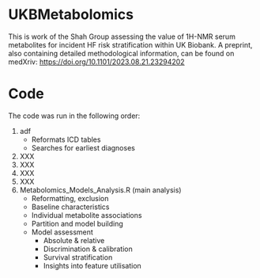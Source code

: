 # UKBMetabolomics
This is work of the Shah Group assessing the value of 1H-NMR serum metabolites for incident HF risk stratification within UK Biobank. A preprint, also containing detailed methodological information, can be found on medXriv: https://doi.org/10.1101/2023.08.21.23294202

# Code
The code was run in the following order:
1. adf
   - Reformats ICD tables
   - Searches for earliest diagnoses
2. XXX
3. XXX
4. XXX
5. XXX
6. Metabolomics_Models_Analysis.R (main analysis)
   - Reformatting, exclusion
   - Baseline characteristics
   - Individual metabolite associations
   - Partition and model building
   - Model assessment
        - Absolute & relative
        - Discrimination & calibration
        - Survival stratification
        - Insights into feature utilisation
